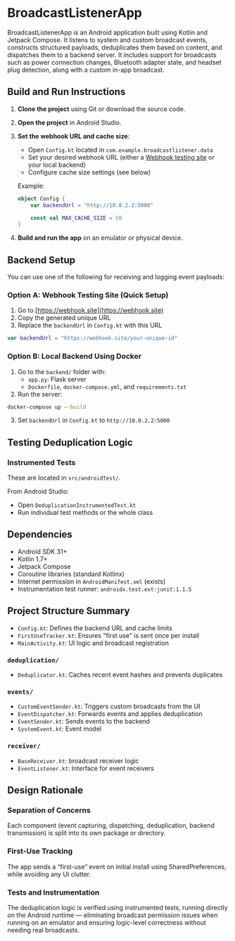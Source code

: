 # BroadcastListenerApp

BroadcastListenerApp is an Android application built using Kotlin and Jetpack Compose. It listens to system and custom broadcast events, constructs structured payloads, deduplicates them based on content, and dispatches them to a backend server. It includes support for broadcasts such as power connection changes, Bluetooth adapter state, and headset plug detection, along with a custom in-app broadcast.

## Build and Run Instructions

1. **Clone the project** using Git or download the source code.
2. **Open the project** in Android Studio.
3. **Set the webhook URL and cache size**:
   - Open `Config.kt` located in `com.example.broadcastlistener.data`
   - Set your desired webhook URL (either a [Webhook testing site](https://webhook.site/) or your local backend)
   - Configure cache size settings (see below)

   Example:

   ```kotlin
   object Config {
       var backendUrl = "http://10.0.2.2:5000"

       const val MAX_CACHE_SIZE = 50
   }
   ```

4. **Build and run the app** on an emulator or physical device.

## Backend Setup

You can use one of the following for receiving and logging event payloads:

### Option A: Webhook Testing Site (Quick Setup)

1. Go to [https://webhook.site](https://webhook.site)
2. Copy the generated unique URL
3. Replace the `backendUrl` in `Config.kt` with this URL

```kotlin
var backendUrl = "https://webhook.site/your-unique-id"
```

### Option B: Local Backend Using Docker

1. Go to the `backend/` folder with:
   - `app.py`: Flask server
   - `Dockerfile`, `docker-compose.yml`, and `requirements.txt`
2. Run the server:

```cmd
docker-compose up --build
```

3. Set `backendUrl` in `Config.kt` to `http://10.0.2.2:5000`

## Testing Deduplication Logic

### Instrumented Tests

These are located in `src/androidTest/`.

From Android Studio:
- Open `DeduplicationInstrumentedTest.kt`
- Run individual test methods or the whole class

## Dependencies

- Android SDK 31+
- Kotlin 1.7+
- Jetpack Compose
- Coroutine libraries (standard Kotlinx)
- Internet permission in `AndroidManifest.xml` (exists)
- Instrumentation test runner: `androidx.test.ext:junit:1.1.5`

## Project Structure Summary

- `Config.kt`: Defines the backend URL and cache limits
- `FirstUseTracker.kt`: Ensures "first use" is sent once per install
- `MainActivity.kt`: UI logic and broadcast registration

### `deduplication/`
- `Deduplicator.kt`: Caches recent event hashes and prevents duplicates

### `events/`
- `CustomEventSender.kt`: Triggers custom broadcasts from the UI
- `EventDispatcher.kt`: Forwards events and applies deduplication
- `EventSender.kt`: Sends events to the backend
- `SystemEvent.kt`: Event model

### `receiver/`
- `BaseReceiver.kt`: broadcast receiver logic
- `EventListener.kt`: Interface for event receivers


## Design Rationale

### Separation of Concerns
Each component (event capturing, dispatching, deduplication, backend transmission) is split into its own package or directory.

### First-Use Tracking
The app sends a “first-use” event on initial install using SharedPreferences, while avoiding any UI clutter.

### Tests and Instrumentation
The deduplication logic is verified using instrumented tests, running directly on the Android runtime — eliminating broadcast permission issues when running on an emulator and ensuring logic-level correctness without needing real broadcasts.

